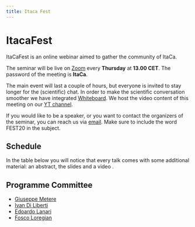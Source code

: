 ```yaml
---
title: Itaca Fest
---
```


# ItacaFest

ItaCaFest is an online webinar aimed to gather the community of ItaCa. 

The seminar will be live on [Zoom]() every __Thursday__ at __13.00 CET__. The password of the meeting is __ItaCa__. 

The main event will last a couple of hours, but everyone is invited to stay longer for the (scientific) chat. In order to make the scientific conversation smoother we have integrated [Whiteboard](https://www.whiteboard.team). We host the video content of this meeting on our [YT channel]().

If you would like to be a speaker, or you want to contact the organizers of the seminar, you can reach us via [email](). Make sure to include the word FEST20 in the subject.

## Schedule


In the table below you will notice that every talk comes with some additional material: an abstract, the slides and a video . 


<!-- ### First meeting (17?24? Giugno)
| time  ||||||               |
|:-----:||||||---------------|
| 14.00 |||||| Gambino  	 |		
| 14.45 |||||| Question time |
| 15.00 |||||| Gagna         |
| 15.45 |||||| Question time |
| 16.00 |||||| Free chat     |

### Second meeting (15?22? Luglio)
| time  ||||||               |
|:-----:||||||---------------|
| 14.00 |||||| Maietti	     |
| 14.45 |||||| Question time |
| 15.00 |||||| Santamaria    |
| 15.45 |||||| Question time |
| 16.00 |||||| Free chat     | -->



## Programme Committee

- [Giuseppe Metere](http://math.unipa.it/metere/)
- [Ivan Di Liberti](https://diliberti.github.io)
- [Edoardo Lanari](https://sites.google.com/view/edoardo-lanari/)
- [Fosco Loregian](http://tetrapharmakon.github.io)